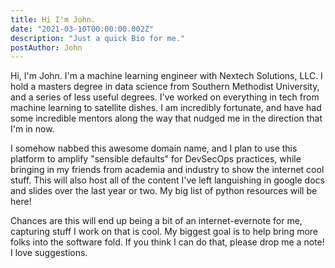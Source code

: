 ```yaml
---
title: Hi I'm John.
date: "2021-03-10T00:00:00.002Z"
description: "Just a quick Bio for me."
postAuthor: John
---
```

Hi, I'm John. I'm a machine learning engineer with Nextech Solutions, LLC. I hold a masters degree in data science from Southern Methodist University, and a series of less useful degrees. I've worked on everything in tech from machine learning to satellite dishes. I am incredibly fortunate, and have had some incredible mentors along the way that nudged me in the direction that I'm in now.

I somehow nabbed this awesome domain name, and I plan to use this platform to amplify "sensible defaults" for DevSecOps practices, while bringing in my friends from academia and industry to show the internet cool stuff. This will also host all of the content I've left languishing in google docs and slides over the last year or two. My big list of python resources will be here!

Chances are this will end up being a bit of an internet-evernote for me, capturing stuff I work on that is cool. My biggest goal is to help bring more folks into the software fold. If you think I can do that, please drop me a note! I love suggestions.

